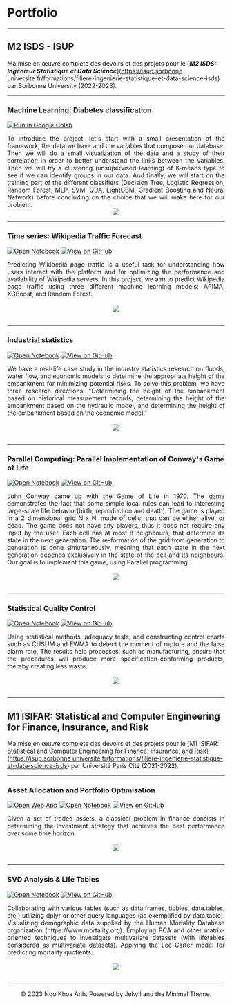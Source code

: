# Portfolio
---
## M2 ISDS - ISUP 

Ma mise en œuvre complète des devoirs et des projets pour le  [***M2 ISDS: Ingénieur Statistique et Data Science***](https://isup.sorbonne universite.fr/formations/filiere-ingenierie-statistique-et-data-science-isds) par Sorbonne University (2022-2023).

---
### Machine Learning: Diabetes classification

[![Run in Google Colab](https://img.shields.io/badge/Colab-Run_in_Google_Colab-blue?logo=Google&logoColor=FDBA18)](https://colab.research.google.com/drive/1f32gj5IYIyFipoINiC8P3DvKat-WWLUK)

<div style="text-align: justify">To introduce the project, let's start with a small presentation of the framework, the data we have and the variables that compose our database. Then we will do a small visualization of the data and a study of their correlation in order to better understand the links between the variables. Then we will try a clustering (unsupervised learning) of K-means type to see if we can identify groups in our data. And finally, we will start on the training part of the different classifiers (Decision Tree, Logistic Regression, Random Forest, MLP, SVM, QDA, LightGBM, Gradient Boosting and Neural Network) before concluding on the choice that we will make here for our problem.</div>

<center><img src="images/BERT-classification.png"/></center>

---
### Time series: Wikipedia Traffic Forecast

[![Open Notebook](https://img.shields.io/badge/Jupyter-Open_Notebook-blue?logo=Jupyter)](projects/detect-food-trends-facebook.html)
[![View on GitHub](https://img.shields.io/badge/GitHub-View_on_GitHub-blue?logo=GitHub)](https://github.com/chriskhanhtran/facebook-detect-food-trends)

<div style="text-align: justify">Predicting Wikipedia page traffic is a useful task for understanding how users interact with the platform and for optimizing the performance and availability of Wikipedia servers. In this project, we aim to predict Wikipedia page traffic using three different machine learning models: ARIMA, XGBoost, and Random Forest.</div>
<br>
<center><img src="images/fb-food-trends.png"></center>
<br>

---
### Industrial statistics

[![Open Notebook](https://img.shields.io/badge/Jupyter-Open_Notebook-blue?logo=Jupyter)](projects/detect-food-trends-facebook.html)
[![View on GitHub](https://img.shields.io/badge/GitHub-View_on_GitHub-blue?logo=GitHub)](https://github.com/chriskhanhtran/facebook-detect-food-trends)

<div style="text-align: justify">We have a real-life case study in the industry statistics research on floods, water flow, and economic models to determine the appropriate height of the embankment for minimizing potential risks. To solve this problem, we have three research directions: "Determining the height of the embankment based on historical measurement records, determining the height of the embankment based on the hydraulic model, and determining the height of the embankment based on the economic model."</div>
<br>
<center><img src="images/fb-food-trends.png"></center>
<br>

---
### Parallel Computing: Parallel Implementation of Conway's Game of Life

[![Open Notebook](https://img.shields.io/badge/Jupyter-Open_Notebook-blue?logo=Jupyter)](projects/detect-spam-nlp.html)
[![View on GitHub](https://img.shields.io/badge/GitHub-View_on_GitHub-blue?logo=GitHub)](https://github.com/chriskhanhtran/detect-spam-messages-nlp/blob/master/detect-spam-nlp.ipynb)

<div style="text-align: justify">John Conway came up with the Game of Life in 1970. The game demonstrates the fact that some simple local rules can lead to interesting large-scale life behavior(birth, reproduction and death). The game is played in a 2 dimensional grid N x N, made of cells, that can be either alive, or dead. The game does not have any players, thus it does not require any input by the user. Each cell has at most 8 neighbours, that determine its state in the next generation. The re-formation of the grid from generation to generation is done simultaneously, meaning that each state in the next generation depends exclusively in the state of the cell and its neighbours. Our goal is to implement this game, using Parallel programming.</div>
<br>
<center><img src="images/detect-spam-nlp.png"/></center>
<br>

---
### Statistical Quality Control

[![Open Notebook](https://img.shields.io/badge/Jupyter-Open_Notebook-blue?logo=Jupyter)](projects/detect-spam-nlp.html)
[![View on GitHub](https://img.shields.io/badge/GitHub-View_on_GitHub-blue?logo=GitHub)](https://github.com/chriskhanhtran/detect-spam-messages-nlp/blob/master/detect-spam-nlp.ipynb)

<div style="text-align: justify">Using statistical methods, adequacy tests, and constructing control charts such as CUSUM and EWMA to detect the moment of rupture and the false alarm rate. The results help processes, such as manufacturing, ensure that the procedures will produce more specification-conforming products, thereby creating less waste.</div>
<br>
<center><img src="images/detect-spam-nlp.png"/></center>
<br>


---
## M1 ISIFAR: Statistical and Computer Engineering for Finance, Insurance, and Risk

Ma mise en œuvre complète des devoirs et des projets pour le [M1 ISIFAR: Statistical and Computer Engineering for Finance, Insurance, and Risk]([https://isup.sorbonne universite.fr/formations/filiere-ingenierie-statistique-et-data-science-isds](https://master.math.univ-paris-diderot.fr/annee/m1-isifar/)) par Université Paris Cité (2021-2022).

---

### Asset Allocation and Portfolio Optimisation

[![Open Web App](https://img.shields.io/badge/Heroku-Open_Web_App-blue?logo=Heroku)](http://credit-risk.herokuapp.com/)
[![Open Notebook](https://img.shields.io/badge/Jupyter-Open_Notebook-blue?logo=Jupyter)](https://github.com/chriskhanhtran/credit-risk-prediction/blob/master/documents/Notebook.ipynb)
[![View on GitHub](https://img.shields.io/badge/GitHub-View_on_GitHub-blue?logo=GitHub)](https://github.com/chriskhanhtran/credit-risk-prediction)

<div style="text-align: justify">Given a set of traded assets, a classical problem in finance consists in determining the investment strategy
that achieves the best performance over some time horizon</div>
<br>
<center><img src="images/credit-risk-webapp.png"/></center>
<br>

---
### SVD Analysis & Life Tables

[![Open Notebook](https://img.shields.io/badge/Jupyter-Open_Notebook-blue?logo=Jupyter)](projects/ames-house-price.html)
[![View on GitHub](https://img.shields.io/badge/GitHub-View_on_GitHub-blue?logo=GitHub)](https://github.com/chriskhanhtran/kaggle-house-price/blob/master/ames-house-price.ipynb)

<div style="text-align: justify">Collaborating with various tables (such as data.frames, tibbles, data.tables, etc.) utilizing dplyr or other query languages (as exemplified by data.table). Visualizing demographic data supplied by the Human Mortality Database organization (https://www.mortality.org). Employing PCA and other matrix-oriented techniques to investigate multivariate datasets (with lifetables considered as multivariate datasets). Applying the Lee-Carter model for predicting mortality quotients.</div>
<br>
<center><img src="images/ames-house-price.jpg"/></center>
<br>

---
<center>© 2023 Ngo Khoa Anh. Powered by Jekyll and the Minimal Theme.</center>
